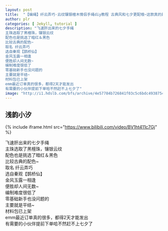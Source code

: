 ```yaml
---
layout: post
title:  "【编绳】纤云弄巧·云纹镶银檀木情侣手绳diy教程 古典风和七夕更配哦~这款真的是好基础了，用心肯定能学会"
author: plr
categories: [ Jekyll, tutorial ]
description: "飞速肝出来的七夕手绳
主珠选取了黑檀珠，镶银云纹
配色也是挑选了暗红＆黑色
比较古典的配色~
取名 纤云弄巧
选自秦观【鹊桥仙】
金风玉露一相逢
便胜却人间无数~
编制难度很低了
零基础新手也没问题的
主要就是平结~
材料包已上架
emm最近订单真的很多，都得2天才能发出
有需要的小伙伴提前下单哈不然赶不上七夕了"
image: "http://i1.hdslb.com/bfs/archive/4e57784b726841f03c5c6bdc4938754b16462f2f.jpg"
---
```

## 浅韵小汐

{% include iframe.html src="https://www.bilibili.com/video/BV1ht411c7Gj" %}

飞速肝出来的七夕手绳<br>主珠选取了黑檀珠，镶银云纹<br>配色也是挑选了暗红＆黑色<br>比较古典的配色~<br>取名 纤云弄巧<br>选自秦观【鹊桥仙】<br>金风玉露一相逢<br>便胜却人间无数~<br>编制难度很低了<br>零基础新手也没问题的<br>主要就是平结~<br>材料包已上架<br>emm最近订单真的很多，都得2天才能发出<br>有需要的小伙伴提前下单哈不然赶不上七夕了

